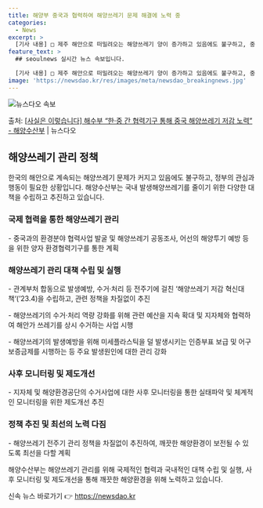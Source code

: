 ```yaml
---
title: 해양부 중국과 협력하여 해양쓰레기 문제 해결에 노력 중
categories:
  - News
excerpt: >
  [기사 내용] □ 제주 해안으로 떠밀려오는 해양쓰레기 양이 증가하고 있음에도 불구하고, 중앙정부는 올해 전국…
feature_text: >
  ## seoulnews 실시간 뉴스 속보입니다.

  [기사 내용] □ 제주 해안으로 떠밀려오는 해양쓰레기 양이 증가하고 있음에도 불구하고, 중앙정부는 올해 전국…
image: 'https://newsdao.kr/res/images/meta/newsdao_breakingnews.jpg'
---
```


![뉴스다오 속보](https://newsdao.kr/res/images/meta/newsdao_breakingnews.jpg)

<p>출처: <a href="https://newsdao.kr/3478" rel="dofollow">[사실은 이렇습니다] 해수부 “한·중 간 협력기구 통해 중국 해양쓰레기 저감 노력” - 해양수산부</a> | 뉴스다오</p>

<h2 data-ke-size="size26">해양쓰레기 관리 정책</h2>
<p data-ke-size="size16">한국의 해안으로 계속되는 해양쓰레기 문제가 커지고 있음에도 불구하고, 정부의 관심과 행동이 필요한 상황입니다. 해양수산부는 국내 발생해양쓰레기를 줄이기 위한 다양한 대책을 수립하고 추진하고 있습니다.</p>

<h3>국제 협력을 통한 해양쓰레기 관리</h3>
<p data-ke-size="size16">- 중국과의 환경분야 협력사업 발굴 및 해양쓰레기 공동조사, 어선의 해양투기 예방 등을 위한 양자 환경협력기구를 통한 계획</p>

<h3>해양쓰레기 관리 대책 수립 및 실행</h3>
<p data-ke-size="size16">- 관계부처 합동으로 발생예방, 수거·처리 등 전주기에 걸친 ‘해양쓰레기 저감 혁신대책‘(’23.4)을 수립하고, 관련 정책을 차질없이 추진</p>
<p data-ke-size="size16">- 해양쓰레기의 수거·처리 역량 강화를 위해 관련 예산을 지속 확대 및 지자체와 협력하여 해안가 쓰레기를 상시 수거하는 사업 시행</p>
<p data-ke-size="size16">- 해양쓰레기의 발생예방을 위해 미세플라스틱을 덜 발생시키는 인증부표 보급 및 어구보증금제를 시행하는 등 주요 발생원인에 대한 관리 강화</p>

<h3>사후 모니터링 및 제도개선</h3>
<p data-ke-size="size16">- 지자체 및 해양환경공단의 수거사업에 대한 사후 모니터링을 통한 실태파악 및 체계적인 모니터링을 위한 제도개선 추진</p>

<h3>정책 추진 및 최선의 노력 다짐</h3>
<p data-ke-size="size16">- 해양쓰레기 전주기 관리 정책을 차질없이 추진하여, 깨끗한 해양환경이 보전될 수 있도록 최선을 다할 계획</p>

해양수산부는 해양쓰레기 관리를 위해 국제적인 협력과 국내적인 대책 수립 및 실행, 사후 모니터링 및 제도개선을 통해 깨끗한 해양환경을 위해 노력하고 있습니다. 

신속 뉴스 바로가기 👉 <a href="https://newsdao.kr" rel="dofollow">https://newsdao.kr</a>


